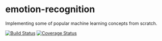 # emotion-recognition
Implementing some of popular machine learning concepts from scratch.

[![Build Status](https://travis-ci.org/jsung5381/emotion-recognition.svg?branch=master)](https://travis-ci.org/jsung5381/emotion-recognition) [![Coverage Status](https://coveralls.io/repos/github/jsung5381/emotion-recognition/badge.svg?branch=master)](https://coveralls.io/github/jsung5381/emotion-recognition?branch=master)

